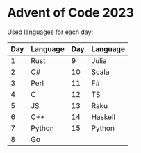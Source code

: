 # Advent of Code 2023

Used languages for each day:

| Day | Language | Day | Language |
|-----|----------|-----|----------|
|  1  | Rust     |  9  | Julia    |
|  2  | C#       | 10  | Scala    |
|  3  | Perl     | 11  | F#       |
|  4  | C        | 12  | TS       |
|  5  | JS       | 13  | Raku     |
|  6  | C++      | 14  | Haskell  |
|  7  | Python   | 15  | Python   |
|  8  | Go       |

